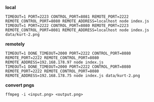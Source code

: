 

**local**

	TIMEOUT=1 PORT=2223 CONTROL_PORT=8081 REMOTE_PORT=2222 REMOTE_CONTROL_PORT=8080 REMOTE_ADDRESS=localhost node index.js
	TIMEOUT=1 PORT=2222 CONTROL_PORT=8080 REMOTE_PORT=2223 REMOTE_CONTROL_PORT=8081 REMOTE_ADDRESS=localhost node index.js data/kurt-2.png

**remotely**

	TIMEOUT=1 DONE_TIMEOUT=2000 PORT=2222 CONTROL_PORT=8080 REMOTE_PORT=2222 REMOTE_CONTROL_PORT=8080 REMOTE_ADDRESS=192.168.178.97 node index.js
	TIMEOUT=1 DONE_TIMEOUT=2000 PORT=2222 CONTROL_PORT=8080 REMOTE_PORT=2222 REMOTE_CONTROL_PORT=8080 REMOTE_ADDRESS=192.168.178.75 node index.js data/kurt-2.png

**convert pngs**

	ffmpeg -i <input.png> <output.png>
